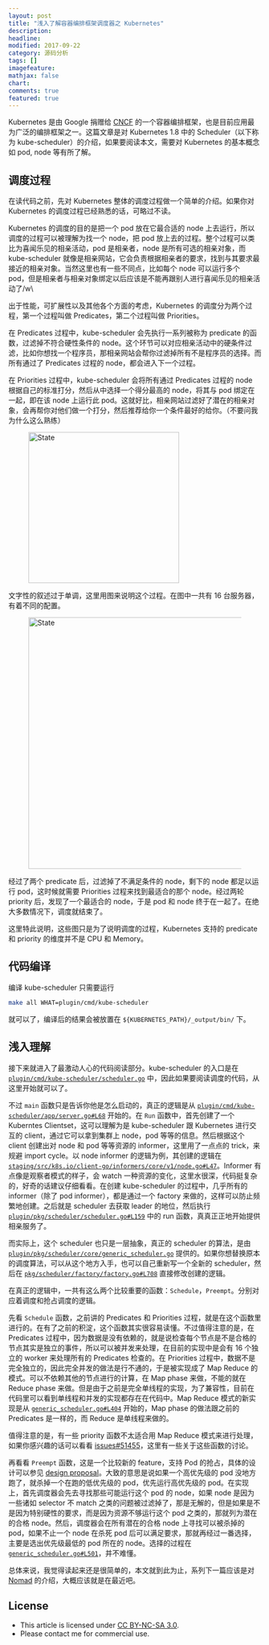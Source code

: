 ```yaml
---
layout: post
title: "浅入了解容器编排框架调度器之 Kubernetes"
description: 
headline:
modified: 2017-09-22
category: 源码分析
tags: []
imagefeature:
mathjax: false
chart:
comments: true
featured: true
---
```


Kubernetes 是由 Google 捐赠给 [CNCF](https://www.cncf.io/) 的一个容器编排框架，也是目前应用最为广泛的编排框架之一。这篇文章是对 Kubernetes 1.8 中的 Scheduler（以下称为 kube-scheduler）的介绍，如果要阅读本文，需要对 Kubernetes 的基本概念如 pod, node 等有所了解。

## 调度过程

在读代码之前，先对 Kubernetes 整体的调度过程做一个简单的介绍。如果你对 Kubernetes 的调度过程已经熟悉的话，可略过不读。

Kubernetes 的调度的目的是把一个 pod 放在它最合适的 node 上去运行，所以调度的过程可以被理解为找一个 node，把 pod 放上去的过程。整个过程可以类比为喜闻乐见的相亲活动，pod 是相亲者，node 是所有可选的相亲对象，而 kube-scheduler 就像是相亲网站，它会负责根据相亲者的要求，找到与其要求最接近的相亲对象。当然这里也有一些不同点，比如每个 node 可以运行多个 pod，但是相亲者与相亲对象绑定以后应该是不能再跟别人进行喜闻乐见的相亲活动了/w\

出于性能，可扩展性以及其他各个方面的考虑，Kubernetes 的调度分为两个过程，第一个过程叫做 Predicates，第二个过程叫做 Priorities。

在 Predicates 过程中，kube-scheduler 会先执行一系列被称为 predicate 的函数，过滤掉不符合硬性条件的 node。这个环节可以对应相亲活动中的硬条件过滤，比如你想找一个程序员，那相亲网站会帮你过滤掉所有不是程序员的选择。而所有通过了 Predicates 过程的 node，都会进入下一个过程。

在 Priorities 过程中，kube-scheduler 会将所有通过 Predicates 过程的 node 根据自己的标准打分，然后从中选择一个得分最高的 node，将其与 pod 绑定在一起，即在该 node 上运行此 pod。这就好比，相亲网站过滤好了潜在的相亲对象，会再帮你对他们做一个打分，然后推荐给你一个条件最好的给你。（不要问我为什么这么熟练）

<figure>
	<img src="{{ site.url }}/images/kubernetes/initial-state.png" alt="State" height="300" width="300">
</figure>

文字性的叙述过于单调，这里用图来说明这个过程。在图中一共有 16 台服务器，有着不同的配置。

<figure>
	<img src="{{ site.url }}/images/kubernetes/algorithm.png" alt="State" height="500" width="500">
</figure>

经过了两个 predicate 后，过滤掉了不满足条件的 node，剩下的 node 都足以运行 pod，这时候就需要 Priorities 过程来找到最适合的那个 node。经过两轮 priority 后，发现了一个最适合的 node，于是 pod 和 node 终于在一起了。在绝大多数情况下，调度就结束了。

这里特此说明，这些图只是为了说明调度的过程，Kubernetes 支持的 predicate 和 priority 的维度并不是 CPU 和 Memory。

## 代码编译

编译 kube-scheduler 只需要运行 

```bash
make all WHAT=plugin/cmd/kube-scheduler
```

就可以了，编译后的结果会被放置在 `${KUBERNETES_PATH}/_output/bin/` 下。

## 浅入理解

接下来就进入了最激动人心的代码阅读部分。kube-scheduler 的入口是在 [`plugin/cmd/kube-scheduler/scheduler.go`](https://github.com/kubernetes/kubernetes/blob/release-1.8/plugin/cmd/kube-scheduler/scheduler.go) 中，因此如果要阅读调度的代码，从这里开始就可以了。

不过 `main` 函数只是告诉你他是怎么启动的，真正的逻辑是从 [`plugin/cmd/kube-scheduler/app/server.go#L68`](https://github.com/kubernetes/kubernetes/blob/release-1.8/plugin/cmd/kube-scheduler/app/server.go#L68) 开始的。在 `Run` 函数中，首先创建了一个 Kuberntes Clientset，这可以理解为是 kube-scheduler 跟 Kubernetes 进行交互的 client，通过它可以拿到集群上 node，pod 等等的信息。然后根据这个 client 创建出对 node 和 pod 等等资源的 informer，这里用了一点点的 trick，来规避 import cycle。以 node informer 的逻辑为例，其创建的逻辑在 [`staging/src/k8s.io/client-go/informers/core/v1/node.go#L47`](https://github.com/kubernetes/kubernetes/blob/release-1.8/staging/src/k8s.io/client-go/informers/core/v1/node.go#L47)。Informer 有点像是观察者模式的样子，会 watch 一种资源的变化，这里水很深，代码挺复杂的，好奇的话建议仔细看看。在创建 kube-scheduler 的过程中，几乎所有的 informer（除了 pod informer），都是通过一个 factory 来做的，这样可以防止频繁地创建。之后就是 scheduler 去获取 leader 的地位，然后执行 [`plugin/pkg/scheduler/scheduler.go#L159`](https://github.com/kubernetes/kubernetes/blob/release-1.8/plugin/pkg/scheduler/scheduler.go#L159) 中的 run 函数，真真正正地开始提供相亲服务了。

而实际上，这个 scheduler 也只是一层抽象，真正的 scheduler 的算法，是由 [`plugin/pkg/scheduler/core/generic_scheduler.go`](https://github.com/kubernetes/kubernetes/blob/release-1.8/plugin/pkg/scheduler/core/generic_scheduler.go) 提供的。如果你想替换原本的调度算法，可以从这个地方入手，也可以自己重新写一个全新的 scheduler，然后在 [`pkg/scheduler/factory/factory.go#L708`](https://github.com/kubernetes/kubernetes/blob/release-1.8/plugin/pkg/scheduler/factory/factory.go#L708) 直接修改创建的逻辑。

在真正的逻辑中，一共有这么两个比较重要的函数：`Schedule`，`Preempt`。分别对应着调度和抢占调度的逻辑。

先看 `Schedule` 函数，之前讲的 Predicates 和 Priorities 过程，就是在这个函数里进行的。在有了之前的积淀，这个函数其实很容易读懂。不过值得注意的是，在 Predicates 过程中，因为数据是没有依赖的，就是说检查每个节点是不是合格的节点其实是独立的事件，所以可以被并发来处理，在目前的实现中是会有 16 个独立的 worker 来处理所有的 Predicates 检查的。在 Priorities 过程中，数据不是完全独立的，因此完全并发的做法是行不通的，于是被实现成了 Map Reduce 的模式。可以不依赖其他的节点进行的计算，在 Map phase 来做，不能的就在 Reduce phase 来做。但是由于之前是完全单线程的实现，为了兼容性，目前在代码里可以看到单线程和并发的实现都存在在代码中。Map Reduce 模式的新实现是从 [`generic_scheduler.go#L404`](https://github.com/kubernetes/kubernetes/blob/release-1.8/plugin/pkg/scheduler/core/generic_scheduler.go#L404) 开始的，Map phase 的做法跟之前的 Predicates 是一样的，而 Reduce 是单线程来做的。

值得注意的是，有一些 priority 函数不太适合用 Map Reduce 模式来进行处理，如果你感兴趣的话可以看看 [issues#51455](https://github.com/kubernetes/kubernetes/issues/51455)，这里有一些关于这些函数的讨论。

再看看 `Preempt` 函数，这是一个比较新的 feature，支持 Pod 的抢占，具体的设计可以参见 [design proposal](https://github.com/kubernetes/community/blob/master/contributors/design-proposals/scheduling/pod-preemption.md)。大致的意思是说如果一个高优先级的 pod 没地方跑了，就杀掉一个在跑的低优先级的 pod，优先运行高优先级的 pod。在实现上，首先调度器会先去寻找那些可能运行这个 pod 的 node，如果 node 是因为一些诸如 selector 不 match 之类的问题被过滤掉了，那是无解的，但是如果是不是因为特别硬性的要求，而是因为资源不够运行这个 pod 之类的，那就列为潜在的合格 node。然后，调度器会在所有潜在的合格 node 上寻找可以被杀掉的 pod，如果不止一个 node 在杀死 pod 后可以满足要求，那就再经过一番选择，主要是选出优先级最低的 pod 所在的 node。选择的过程在 [`generic_scheduler.go#L501`](https://github.com/kubernetes/kubernetes/blob/release-1.8/plugin/pkg/scheduler/core/generic_scheduler.go#L501)，并不难懂。

总体来说，我觉得读起来还是很简单的，本文就到此为止，系列下一篇应该是对 [Nomad](https://www.nomadproject.io/) 的介绍，大概应该就是在最近吧。

## License

- This article is licensed under [CC BY-NC-SA 3.0](https://creativecommons.org/licenses/by-nc-sa/3.0/).
- Please contact me for commercial use.
